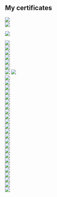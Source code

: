 ## My certificates

![](https://github.com/networksuperman/my_certs/blob/main/img/%D0%9F%D0%B0%D0%BD%D0%B0%D1%80%D0%B8%D0%BD%20%D0%98%D0%B3%D0%BE%D1%80%D1%8C_20232YC00906_%D0%A1%D1%82%D1%80%D0%B0%D0%BD%D0%B8%D1%86%D0%B0_1.png)  
![](https://github.com/networksuperman/my_certs/blob/main/img/%D0%9F%D0%B0%D0%BD%D0%B0%D1%80%D0%B8%D0%BD%20%D0%98%D0%B3%D0%BE%D1%80%D1%8C_20232YC00906_%D0%A1%D1%82%D1%80%D0%B0%D0%BD%D0%B8%D1%86%D0%B0_2.png)  

![](https://github.com/networksuperman/my_certs/blob/main/img/%D0%94%D0%B5%D0%BF%D0%BB%D0%BE%D0%B9%20%D0%B8%D0%BD%D1%84%D1%80%D0%B0%D1%81%D1%82%D1%80%D1%83%D0%BA%D1%82%D1%83%D1%80%D1%8B%20%D0%BF%D0%BE%20%D0%BC%D0%BE%D0%B4%D0%B5%D0%BB%D0%B8%20GitOps.jpg)  

![](https://github.com/networksuperman/my_certs/blob/main/img/certificate-zcnp-foundation-v10-en-5fff0031e3e1197dd4739974.png)  
![](https://github.com/networksuperman/my_certs/blob/main/img/certificate-zcnp-switch-v10-en-600051f5a2b5e278045251e3.png)  
![](https://github.com/networksuperman/my_certs/blob/main/img/certificate-zcnp-security-v10-en-60005467df7517691b55d472.png)  
![](https://github.com/networksuperman/my_certs/blob/main/img/certificate_zcnp_wireless_lan_v10_en_600048bf28e63d646e3d0162.png)  
![](https://github.com/networksuperman/my_certs/blob/main/img/certificate-zcnp-nebula-v10-en-60005a59c3114b537c490e22.png)  
![](https://github.com/networksuperman/my_certs/blob/main/img/IB.jpg)  
![](https://github.com/networksuperman/my_certs/blob/main/img/%D0%9E%D0%B1%D0%BB%D0%B0%D1%87%D0%BD%D0%B0%D1%8F%20%D0%B8%D0%BD%D1%84%D1%80%D0%B0%D1%81%D1%82%D1%80%D1%83%D0%BA%D1%82%D1%83%D1%80%D0%B0.%20Terraform.jpg) 
![](https://github.com/networksuperman/my_certs/blob/main/img/syst_ctrl_conf.jpg)  
![](https://github.com/networksuperman/my_certs/blob/main/img/%D0%92%D0%B8%D1%80%D1%82%D1%83%D0%B0%D0%BB%D0%B8%D0%B7%D0%B0%D1%86%D0%B8%D1%8F.png)  
![](https://github.com/networksuperman/my_certs/blob/main/img/%D0%92%D0%B8%D1%80%D1%82%D1%83%D0%B0%D0%BB%D0%B8%D0%B7%D0%B0%D1%86%D0%B8%D1%8F%20%D0%B8%20%D0%BA%D0%BE%D0%BD%D1%82%D0%B5%D0%B9%D0%BD%D0%B5%D1%80%D0%B8%D0%B7%D0%B0%D1%86%D0%B8%D1%8F.jpg)  
![](https://github.com/networksuperman/my_certs/blob/main/img/%D0%9E%D1%82%D0%BA%D0%B0%D0%B7%D0%BE%D1%83%D1%81%D1%82%D0%BE%D0%B9%D1%87%D0%B8%D0%B2%D0%BE%D1%81%D1%82%D1%8C.png)  
![](https://github.com/networksuperman/my_certs/blob/main/img/%D0%9D%D0%B5%D1%82%D0%BE%D0%BB%D0%BE%D0%B3%D0%B8%D1%8F%20%D0%9C%D0%BE%D0%BD%D0%B8%D1%82%D0%BE%D1%80%D0%B8%D0%BD%D0%B3.png)  
![](https://github.com/networksuperman/my_certs/blob/main/img/%D0%90%D0%B2%D1%82%D0%BE%D0%BC%D0%B0%D1%82%D0%B8%D0%B7%D0%B0%D1%86%D0%B8%D1%8F%20%D0%B8%20CI%20%D0%A1D.png)  
![](https://github.com/networksuperman/my_certs/blob/main/img/%D0%90%D0%B4%D0%BC%D0%B8%D0%BD%D0%B8%D1%81%D1%82%D1%80%D0%B8%D1%80%D0%BE%D0%B2%D0%B0%D0%BD%D0%B8%D0%B5%20%D0%BE%D0%BF%D0%B5%D1%80%D0%B0%D1%86%D0%B8%D0%BE%D0%BD%D0%BD%D0%BE%D0%B9%20%D1%81%D0%B8%D1%81%D1%82%D0%B5%D0%BC%D1%8B%20Linux.png)  
![](https://github.com/networksuperman/my_certs/blob/main/img/Netology_%D0%A1%D0%B8%D1%81%D1%82%D0%B5%D0%BC%D1%8B_%D1%85%D1%80%D0%B0%D0%BD%D0%B5%D0%BD%D0%B8%D1%8F_%D0%B8_%D0%BF%D0%B5%D1%80%D0%B5%D0%B4%D0%B0%D1%87%D0%B8_%D0%B4%D0%B0%D0%BD%D0%BD%D1%8B%D1%85.png)  
![](https://github.com/networksuperman/my_certs/blob/main/img/%D0%A1%D0%B5%D1%82%D1%8C%2C%20%D1%81%D0%B5%D1%82%D0%B5%D0%B2%D1%8B%D0%B5%20%D0%BF%D1%80%D0%BE%D1%82%D0%BE%D0%BA%D0%BE%D0%BB%D1%8B.png)  
![](https://github.com/networksuperman/my_certs/blob/main/img/Netology%20%D0%9E%D0%BF%D0%B5%D1%80%D0%B0%D1%86%D0%B8%D0%BE%D0%BD%D0%BD%D0%B0%D1%8F%20%D1%81%D0%B8%D1%81%D1%82%D0%B5%D0%BC%D0%B0%20Linux.png)  
![](https://github.com/networksuperman/my_certs/blob/main/img/Netology%20%D0%A0%D0%B5%D0%BB%D1%8F%D1%86%D0%B8%D0%BE%D0%BD%D0%BD%D1%8B%D0%B5%20%D0%B1%D0%B0%D0%B7%D1%8B%20%D0%B4%D0%B0%D0%BD%D0%BD%D1%8B%D1%85%20%D0%B8%20%D0%B0%D0%B4%D0%BC%D0%B8%D0%BD%D0%B8%D1%81%D1%82%D1%80%D0%B8%D1%80%D0%BE%D0%B2%D0%B0%D0%BD%D0%B8%D0%B5%20%D0%B1%D0%B0%D0%B7%20%D0%B4%D0%B0%D0%BD%D0%BD%D1%8B%D1%85.png)  
![](https://github.com/networksuperman/my_certs/blob/main/img/%D0%90%D0%B4%D0%BC%D0%B8%D0%BD%D0%B8%D1%81%D1%82%D1%80%D0%B8%D1%80%D0%BE%D0%B2%D0%B0%D0%BD%D0%B8%D0%B5%20%D0%B1%D0%B0%D0%B7%20%D0%B4%D0%B0%D0%BD%D0%BD%D1%8B%D1%85%20%D0%B4%D0%BB%D1%8F%20DevOps-%D0%B8%D0%BD%D0%B6%D0%B5%D0%BD%D0%B5%D1%80%D0%BE%D0%B2.jpg)  
![](https://github.com/networksuperman/my_certs/blob/main/img/%D0%A1%D0%B8%D1%81%D1%82%D0%B5%D0%BC%D1%8B%20%D1%83%D0%BF%D1%80%D0%B0%D0%B2%D0%BB%D0%B5%D0%BD%D0%B8%D1%8F%20%D0%B2%D0%B5%D1%80%D1%81%D0%B8%D1%8F%D0%BC%D0%B8.jpg)  
![](https://github.com/networksuperman/my_certs/blob/main/img/Netology%20bash.png)  
![](https://github.com/networksuperman/my_certs/blob/main/img/%D0%9E%D1%81%D0%BD%D0%BE%D0%B2%D1%8B%20Python%20%D1%81%D0%BE%D0%B7%D0%B4%D0%B0%D0%B5%D0%BC%20%D1%82%D0%B5%D0%BB%D0%B5%D0%B3%D1%80%D0%B0%D0%BC-%D0%B1%D0%BE%D1%82%D0%B0.png)  
![](https://github.com/networksuperman/my_certs/blob/main/img/%D0%9D%D0%B5%D0%BF%D1%80%D0%B5%D1%80%D1%8B%D0%B2%D0%BD%D0%B0%D1%8F_%D1%80%D0%B0%D0%B7%D1%80%D0%B0%D0%B1%D0%BE%D1%82%D0%BA%D0%B0_%D0%B8_%D0%B8%D0%BD%D1%82%D0%B5%D0%B3%D1%80%D0%B0%D1%86%D0%B8%D1%8F.jpg)  
![](https://github.com/networksuperman/my_certs/blob/main/img/%D0%A1%D0%BF%D0%B5%D1%86%D0%B8%D0%B0%D0%BB%D0%B8%D1%81%D1%82_%D0%BF%D0%BE_%D0%B8%D0%BD%D1%84%D0%BE%D1%80%D0%BC%D0%B0%D1%86%D0%B8%D0%BE%D0%BD%D0%BD%D0%BE%D0%B9_%D0%B1%D0%B5%D0%B7%D0%BE%D0%BF%D0%B0%D1%81%D0%BD%D0%BE%D1%81%D1%82%D0%B8_%D0%A1%D1%82%D0%B0%D1%80%D1%82_%D0%BA%D0%B0%D1%80%D1%8C%D0%B5%D1%80%D1%8B.png)  
![](https://github.com/networksuperman/my_certs/blob/main/img/IgorPanarin-Cybersecurity%20Es-certificate.png)  
![](https://github.com/networksuperman/my_certs/blob/main/img/IgorPanarin-Introduction%20to%20%20IoT%20-certificate%20.png)  
![](https://github.com/networksuperman/my_certs/blob/main/img/IgorPanarin-Introduction%20to%20CyberSec%20-certificate.png)  
![](https://github.com/networksuperman/my_certs/blob/main/img/stepik-certificate-127-e55816e.png)  
![](https://github.com/networksuperman/my_certs/blob/main/img/stepik-certificate-16244-2bc176c.png)  
![](https://github.com/networksuperman/my_certs/blob/main/img/networking.png)  
![](https://github.com/networksuperman/my_certs/blob/main/img/DR%20WEB.png)  
![](https://github.com/networksuperman/my_certs/blob/main/img/stepik-certificate-%D0%9F%D1%80%D0%BE%D1%84%D0%B5%D1%81%D1%81%D0%B8%D1%8F%20%D0%B1%D0%B5%D0%BB%D1%8B%D0%B9%20%D1%85%D0%B0%D0%BA%D0%B5%D1%80.jpg)

